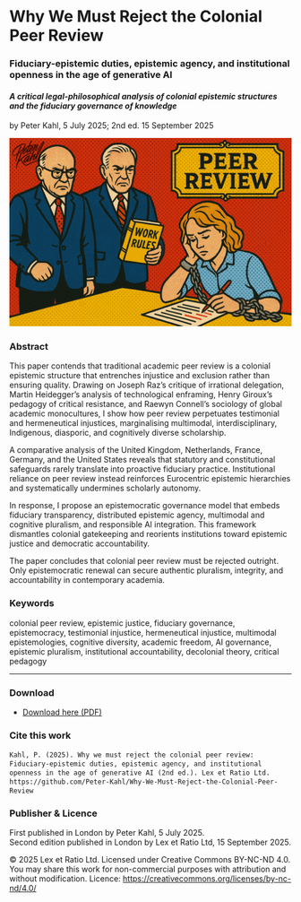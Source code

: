 # Why We Must Reject the Colonial Peer Review

### Fiduciary-epistemic duties, epistemic agency, and institutional openness in the age of generative AI

#### _A critical legal-philosophical analysis of colonial epistemic structures and the fiduciary governance of knowledge_

by Peter Kahl, 5 July 2025; 2nd ed. 15 September 2025

![alt text](https://github.com/Peter-Kahl/Why-We-Must-Reject-the-Colonial-Peer-Review/blob/main/peer-review-committee.jpg?raw=true)

### Abstract

This paper contends that traditional academic peer review is a colonial epistemic structure that entrenches injustice and exclusion rather than ensuring quality. Drawing on Joseph Raz’s critique of irrational delegation, Martin Heidegger’s analysis of technological enframing, Henry Giroux’s pedagogy of critical resistance, and Raewyn Connell’s sociology of global academic monocultures, I show how peer review perpetuates testimonial and hermeneutical injustices, marginalising multimodal, interdisciplinary, Indigenous, diasporic, and cognitively diverse scholarship.

A comparative analysis of the United Kingdom, Netherlands, France, Germany, and the United States reveals that statutory and constitutional safeguards rarely translate into proactive fiduciary practice. Institutional reliance on peer review instead reinforces Eurocentric epistemic hierarchies and systematically undermines scholarly autonomy.

In response, I propose an epistemocratic governance model that embeds fiduciary transparency, distributed epistemic agency, multimodal and cognitive pluralism, and responsible AI integration. This framework dismantles colonial gatekeeping and reorients institutions toward epistemic justice and democratic accountability.

The paper concludes that colonial peer review must be rejected outright. Only epistemocratic renewal can secure authentic pluralism, integrity, and accountability in contemporary academia.

### Keywords

colonial peer review, epistemic justice, fiduciary governance, epistemocracy, testimonial injustice, hermeneutical injustice, multimodal epistemologies, cognitive diversity, academic freedom, AI governance, epistemic pluralism, institutional accountability, decolonial theory, critical pedagogy

---

### Download

- [Download here (PDF)](https://raw.githubusercontent.com/Peter-Kahl/Why-We-Must-Reject-the-Colonial-Peer-Review/master/Kahl_P_Why_We_Must_Reject_the_Colonial_Peer_Review_v2_2025-09-15.pdf)

### Cite this work

```
Kahl, P. (2025). Why we must reject the colonial peer review: Fiduciary-epistemic duties, epistemic agency, and institutional openness in the age of generative AI (2nd ed.). Lex et Ratio Ltd. https://github.com/Peter-Kahl/Why-We-Must-Reject-the-Colonial-Peer-Review
```

### Publisher & Licence

First published in London by Peter Kahl, 5 July 2025.\
Second edition published in London by Lex et Ratio Ltd, 15 September 2025.

© 2025 Lex et Ratio Ltd. Licensed under Creative Commons BY-NC-ND 4.0.\
You may share this work for non-commercial purposes with attribution and without modification. Licence: https://creativecommons.org/licenses/by-nc-nd/4.0/